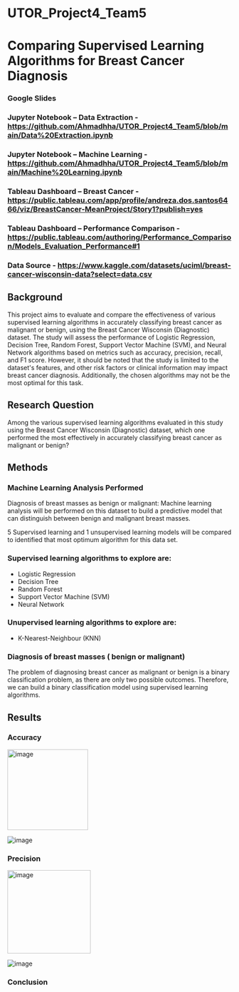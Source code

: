 # UTOR_Project4_Team5



# Comparing Supervised Learning Algorithms for Breast Cancer Diagnosis

### Google Slides
### Jupyter Notebook – Data Extraction - https://github.com/Ahmadhha/UTOR_Project4_Team5/blob/main/Data%20Extraction.ipynb
### Jupyter Notebook – Machine Learning - https://github.com/Ahmadhha/UTOR_Project4_Team5/blob/main/Machine%20Learning.ipynb
### Tableau Dashboard – Breast Cancer - https://public.tableau.com/app/profile/andreza.dos.santos6466/viz/BreastCancer-MeanProject/Story1?publish=yes
### Tableau Dashboard – Performance Comparison - https://public.tableau.com/authoring/Performance_Comparison/Models_Evaluation_Performance#1
### Data Source - https://www.kaggle.com/datasets/uciml/breast-cancer-wisconsin-data?select=data.csv

## Background
This project aims to evaluate and compare the effectiveness of various supervised learning algorithms in accurately classifying breast cancer as malignant or benign, using the Breast Cancer Wisconsin (Diagnostic) dataset. The study will assess the performance of Logistic Regression, Decision Tree, Random Forest, Support Vector Machine (SVM), and Neural Network algorithms based on metrics such as accuracy, precision, recall, and F1 score. However, it should be noted that the study is limited to the dataset's features, and other risk factors or clinical information may impact breast cancer diagnosis. Additionally, the chosen algorithms may not be the most optimal for this task.

## Research Question
Among the various supervised learning algorithms evaluated in this study using the Breast Cancer Wisconsin (Diagnostic) dataset, which one performed the most effectively in accurately classifying breast cancer as malignant or benign?

## Methods

### Machine Learning Analysis Performed
Diagnosis of breast masses as benign or malignant: Machine learning analysis will be performed on this dataset to build a predictive model that can distinguish between benign and malignant breast masses.

5 Supervised learning and 1 unsupervised learning models will be compared to identified that most optimum algorithm for this data set.

### Supervised learning algorithms to explore are:
  - Logistic Regression
  - Decision Tree
  - Random Forest
  - Support Vector Machine (SVM)
  - Neural Network

### Unupervised learning algorithms to explore are:
  - K-Nearest-Neighbour (KNN)

### Diagnosis of breast masses ( benign or malignant)
The problem of diagnosing breast cancer as malignant or benign is a binary classification problem, as there are only two possible outcomes. Therefore, we can build a binary classification model using supervised learning algorithms.


## Results

### Accuracy

<img width="181" alt="image" src="https://user-images.githubusercontent.com/115505106/231871921-1ce96e2d-adf0-4146-bae0-3f6cb2472b62.png">


![image](https://user-images.githubusercontent.com/115505106/231871653-2d148649-b063-45b1-8193-b68bc0d1d18e.png)


### Precision

<img width="187" alt="image" src="https://user-images.githubusercontent.com/115505106/231871601-81f92ca8-1ebb-42bc-9cc6-4c9e4c2bd670.png">

![image](https://user-images.githubusercontent.com/115505106/231871681-75231e3f-91fc-40f3-a9e0-4a2bd635a810.png)

### Conclusion
